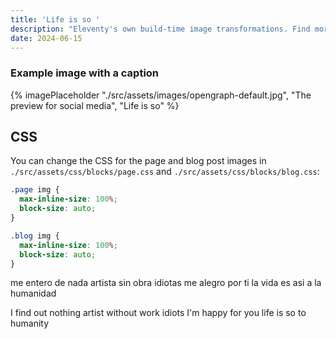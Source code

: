 ```yaml
---
title: 'Life is so '
description: "Eleventy's own build-time image transformations. Find more info on11ty.dev/docs/plugins/image/ and edit settings in config-folder."
date: 2024-06-15
---
```

### Example image with a caption

{% imagePlaceholder "./src/assets/images/opengraph-default.jpg", "The preview for social media", "Life is so" %}

## CSS

You can change the CSS for the page and blog post images in `./src/assets/css/blocks/page.css` and `./src/assets/css/blocks/blog.css`:

```css
.page img {
  max-inline-size: 100%;
  block-size: auto;
}

.blog img {
  max-inline-size: 100%;
  block-size: auto;
}
```
me entero de nada
artista sin obra
idiotas
me alegro por ti
la vida es asi
a la humanidad

I find out nothing
artist without work
idiots
I'm happy for you
life is so
to humanity
